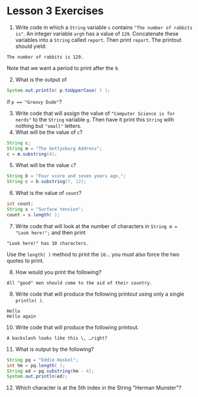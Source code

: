 # Lesson 3 Exercises

1. Write code in which a `String` variable `s` contains `"The number of rabbits is"`. An integer variable `argh` has a value of `129`. Concatenate these variables into a `String` called `report`. Then print `report`. The printout should yield:  

```
The number of rabbits is 129.
```

Note that we want a period to print after the `9`.  

2. What is the output of 

```java
System.out.println( p.toUpperCase( ) );
```

if `p == "Groovy Dude"`?  

3. Write code that will assign the value of `"Computer Science is for nerds"` to the `String` variable `g`. Then have it print this `String` with nothing but `"small"` letters. 
4. What will be the value of `c`?  

```java
String c; 
String m = "The Gettysburg Address"; 
c = m.substring(4);  
```

5. What will be the value `c`?  

```java
String b = "Four score and seven years ago,";  
String c = b.substring(7, 12);  
```

6. What is the value of `count`?  

```java
int count;  
String s = "Surface tension"; 
count = s.length( );  
```

7. Write code that will look at the number of characters in `String m = "Look here!";` and then print 

```
"Look here!" has 10 characters.  
```

Use the `length( )` method to print the `10`... you must also force the two quotes to print. 

8. How would you print the following?  

```
All "good" men should come to the aid of their country. 
```

9. Write code that will produce the following printout using only a single `println( )`.  

```
Hello
Hello again  
```

10. Write code that will produce the following printout.  

```
A backslash looks like this \, …right?  
```

11. What is output by the following?  

```java
String pq = "Eddie Haskel";  
int hm = pq.length( );  
String ed = pq.substring(hm - 4);  
System.out.println(ed);
```

12. Which character is at the 5th index in the String "Herman Munster"?
